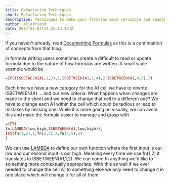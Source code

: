 ```yaml
---
title: Refactoring Techniques
short: Refactoring Techniques
description: Techniques to make your formulas more re-usable and readable.
author: Aliafriend
date: 2024-05-07T14:55:13.404Z
---
```

If you haven't already, read [Documenting Formulas](https://sheets.wiki/books/techniques/documenting-formulas/) as this is a continuation of concepts from that blog.

In formula writing users sometimes create a difficult to read or update formula due to the nature of how formulas are written. A small scale example would be
```haskell
=IFS(ISBETWEEN(A1,1,2),1,ISBETWEEN(A1,3,4),2,ISBETWEEN(A1,4,5),3)
```
Each time we have a new category for the A1 cell we have to rewrite ISBETWEEN(A1 ... and our new criteria. What happens when changes are made to the sheet and we need to change that cell to a different one? We have to change each A1 within the cell which could be tedious or lead to mistakes by missing one.
While it is more going on visually, we can avoid this and make the formula easier to manage and grasp with

```haskell
=LET(
fn,LAMBDA(low,high,ISBETWEEN(A1,low,high)),
IFS(fn(1,2),1,fn(2,3),2,fn(4,5),3)
)
```
We can use [LAMBDA](https://sheets.wiki/pages/lambda/) to define our own function where the first input is our low and our second input is our high. Meaning every time we use fn(1,2) it translates to ISBETWEEN(A1,1,2). We can name fn anything we'd like to something more contextually appropriate. With this as well if we ever needed to change the cell A1 to something else we only need to change it in one place which will change it for all of them.



 



